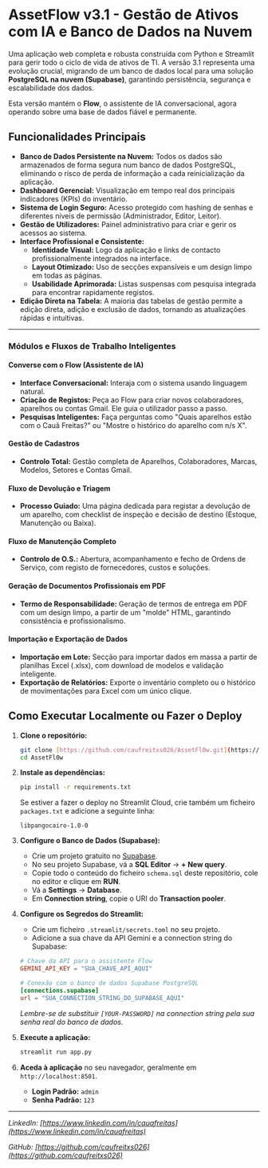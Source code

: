# AssetFlow v3.1 - Gestão de Ativos com IA e Banco de Dados na Nuvem

Uma aplicação web completa e robusta construída com Python e Streamlit para gerir todo o ciclo de vida de ativos de TI. A versão 3.1 representa uma evolução crucial, migrando de um banco de dados local para uma solução **PostgreSQL na nuvem (Supabase)**, garantindo persistência, segurança e escalabilidade dos dados.

Esta versão mantém o **Flow**, o assistente de IA conversacional, agora operando sobre uma base de dados fiável e permanente.

## Funcionalidades Principais

-   **Banco de Dados Persistente na Nuvem:** Todos os dados são armazenados de forma segura num banco de dados PostgreSQL, eliminando o risco de perda de informação a cada reinicialização da aplicação.
-   **Dashboard Gerencial:** Visualização em tempo real dos principais indicadores (KPIs) do inventário.
-   **Sistema de Login Seguro:** Acesso protegido com hashing de senhas e diferentes níveis de permissão (Administrador, Editor, Leitor).
-   **Gestão de Utilizadores:** Painel administrativo para criar e gerir os acessos ao sistema.
-   **Interface Profissional e Consistente:**
    -   **Identidade Visual:** Logo da aplicação e links de contacto profissionalmente integrados na interface.
    -   **Layout Otimizado:** Uso de secções expansíveis e um design limpo em todas as páginas.
    -   **Usabilidade Aprimorada:** Listas suspensas com pesquisa integrada para encontrar rapidamente registos.
-   **Edição Direta na Tabela:** A maioria das tabelas de gestão permite a edição direta, adição e exclusão de dados, tornando as atualizações rápidas e intuitivas.

---

### Módulos e Fluxos de Trabalho Inteligentes

#### **Converse com o Flow (Assistente de IA)**

-   **Interface Conversacional:** Interaja com o sistema usando linguagem natural.
-   **Criação de Registos:** Peça ao Flow para criar novos colaboradores, aparelhos ou contas Gmail. Ele guia o utilizador passo a passo.
-   **Pesquisas Inteligentes:** Faça perguntas como "Quais aparelhos estão com o Cauã Freitas?" ou "Mostre o histórico do aparelho com n/s X".

#### Gestão de Cadastros

-   **Controlo Total:** Gestão completa de Aparelhos, Colaboradores, Marcas, Modelos, Setores e Contas Gmail.

#### Fluxo de Devolução e Triagem

-   **Processo Guiado:** Uma página dedicada para registar a devolução de um aparelho, com checklist de inspeção e decisão de destino (Estoque, Manutenção ou Baixa).

#### Fluxo de Manutenção Completo

-   **Controlo de O.S.:** Abertura, acompanhamento e fecho de Ordens de Serviço, com registo de fornecedores, custos e soluções.

#### Geração de Documentos Profissionais em PDF

-   **Termo de Responsabilidade:** Geração de termos de entrega em PDF com um design limpo, a partir de um "molde" HTML, garantindo consistência e profissionalismo.

#### Importação e Exportação de Dados

-   **Importação em Lote:** Secção para importar dados em massa a partir de planilhas Excel (.xlsx), com download de modelos e validação inteligente.
-   **Exportação de Relatórios:** Exporte o inventário completo ou o histórico de movimentações para Excel com um único clique.

## Como Executar Localmente ou Fazer o Deploy

1.  **Clone o repositório:**
    ```bash
    git clone [https://github.com/caufreitxs026/AssetFl0w.git](https://github.com/caufreitxs026/AssetFl0w.git)
    cd AssetFl0w
    ```

2.  **Instale as dependências:**
    ```bash
    pip install -r requirements.txt
    ```
    Se estiver a fazer o deploy no Streamlit Cloud, crie também um ficheiro `packages.txt` e adicione a seguinte linha:
    ```
    libpangocairo-1.0-0
    ```

3.  **Configure o Banco de Dados (Supabase):**
    -   Crie um projeto gratuito no [Supabase](https://supabase.com/).
    -   No seu projeto Supabase, vá a **SQL Editor** -> **+ New query**.
    -   Copie todo o conteúdo do ficheiro `schema.sql` deste repositório, cole no editor e clique em **RUN**.
    -   Vá a **Settings** -> **Database**.
    -   Em **Connection string**, copie o URI do **Transaction pooler**.

4.  **Configure os Segredos do Streamlit:**
    -   Crie um ficheiro `.streamlit/secrets.toml` no seu projeto.
    -   Adicione a sua chave da API Gemini e a connection string do Supabase:
    ```toml
    # Chave da API para o assistente Flow
    GEMINI_API_KEY = "SUA_CHAVE_API_AQUI"

    # Conexão com o banco de dados Supabase PostgreSQL
    [connections.supabase]
    url = "SUA_CONNECTION_STRING_DO_SUPABASE_AQUI"
    ```
    *Lembre-se de substituir `[YOUR-PASSWORD]` na connection string pela sua senha real do banco de dados.*

5.  **Execute a aplicação:**
    ```bash
    streamlit run app.py
    ```

6.  **Aceda à aplicação** no seu navegador, geralmente em `http://localhost:8501`.
    -   **Login Padrão:** `admin`
    -   **Senha Padrão:** `123`

---
*LinkedIn: [https://www.linkedin.com/in/cauafreitas](https://www.linkedin.com/in/cauafreitas)*

*GitHub: [https://github.com/caufreitxs026](https://github.com/caufreitxs026)*

